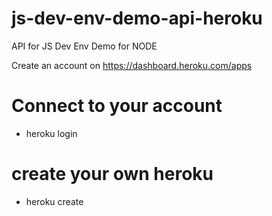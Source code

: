 # js-dev-env-demo-api-heroku
API for JS Dev Env Demo for NODE

Create an account on https://dashboard.heroku.com/apps
# Connect to your account
- heroku login
# create your own heroku
- heroku create
